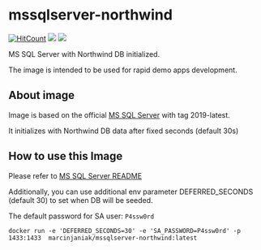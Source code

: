 # mssqlserver-northwind 
[![HitCount](http://hits.dwyl.com/marcin-janiak/mssqlserver-northwind.svg)](http://hits.dwyl.com/marcin-janiak/mssqlserver-northwind)
[![](https://images.microbadger.com/badges/version/marcinjaniak/mssqlserver-northwind.svg)](https://microbadger.com/images/marcinjaniak/mssqlserver-northwind "Get your own version badge on microbadger.com")
[![](https://images.microbadger.com/badges/image/marcinjaniak/mssqlserver-northwind.svg)](https://microbadger.com/images/marcinjaniak/mssqlserver-northwind "Get your own image badge on microbadger.com")

MS SQL Server with Northwind DB initialized.

The image is intended to be used for rapid demo apps development.

## About image
Image is based on the official [MS SQL Server](https://hub.docker.com/_/microsoft-mssql-server) with tag 2019-latest.

It initializes with Northwind DB data after fixed seconds (default 30s)

## How to use this Image

Please refer to [MS SQL Server README](https://hub.docker.com/_/microsoft-mssql-server)

Additionally, you can use additional env parameter
DEFERRED_SECONDS (default 30) to set when DB will be seeded.

The default password for SA user:
```P4ssw0rd```

```
docker run -e 'DEFERRED_SECONDS=30' -e 'SA_PASSWORD=P4ssw0rd' -p 1433:1433  marcinjaniak/mssqlserver-northwind:latest
```